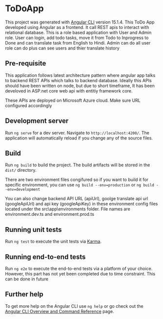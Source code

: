# ToDoApp

This project was generated with [Angular CLI](https://github.com/angular/angular-cli) version 15.1.4. This ToDo App developed using Angular as a frontend. It call REST apis to interact with relational database. This is a role based application with User and Admin role. User can login, add todo tasks, move it from Todo to Inprogress to Done and can translate task from English to Hindi. Admin can do all user role can do plus can see users and thier translate history

## Pre-requisite

This application follows latest architecture pattern where angular app talks to backend REST APIs which talks to backend database. Ideally this APIs should have been written on node, but due to short timeframe, It has been develoved in ASP.net core web api with entitiy framework core.

These APIs are deployed on Microsoft Azure cloud. Make sure URL configured accordingly

## Development server

Run `ng serve` for a dev server. Navigate to `http://localhost:4200/`. The application will automatically reload if you change any of the source files.

## Build

Run `ng build` to build the project. The build artifacts will be stored in the `dist/` directory.

There are two environment files congifured so if you want to build it for specific environment, you can use `ng build --env=production` or `ng build --env=development`

You can also change backend API URL (apiUrl), goolge translate api url (googleApiUrl) and api key (googleApiKey) in these environment config files located under the src\app\environments folder. File names are environment.dev.ts and environment.prod.ts

## Running unit tests

Run `ng test` to execute the unit tests via [Karma](https://karma-runner.github.io).

## Running end-to-end tests

Run `ng e2e` to execute the end-to-end tests via a platform of your choice. However, this part has not yet been completed due to time constraint. This can be done in future

## Further help

To get more help on the Angular CLI use `ng help` or go check out the [Angular CLI Overview and Command Reference](https://angular.io/cli) page.
